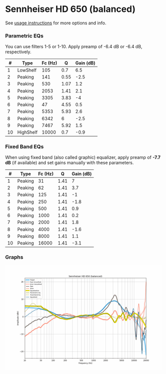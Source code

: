 # Sennheiser HD 650 (balanced)
See [usage instructions](https://github.com/jaakkopasanen/AutoEq#usage) for more options and info.

### Parametric EQs
You can use filters 1-5 or 1-10. Apply preamp of -6.4 dB or -6.4 dB, respectively.

|   # | Type      |   Fc (Hz) |    Q |   Gain (dB) |
|-----|-----------|-----------|------|-------------|
|   1 | LowShelf  |       105 | 0.7  |         6.5 |
|   2 | Peaking   |       141 | 0.55 |        -2.5 |
|   3 | Peaking   |       530 | 1.07 |         1.2 |
|   4 | Peaking   |      2053 | 1.41 |         2.1 |
|   5 | Peaking   |      3305 | 3.83 |        -4   |
|   6 | Peaking   |        47 | 4.55 |         0.5 |
|   7 | Peaking   |      5353 | 5.93 |         2.6 |
|   8 | Peaking   |      6342 | 6    |        -2.5 |
|   9 | Peaking   |      7467 | 5.92 |         1.5 |
|  10 | HighShelf |     10000 | 0.7  |        -0.9 |

### Fixed Band EQs
When using fixed band (also called graphic) equalizer, apply preamp of **-7.7 dB** (if available) and set gains manually with these parameters.

|   # | Type    |   Fc (Hz) |    Q |   Gain (dB) |
|-----|---------|-----------|------|-------------|
|   1 | Peaking |        31 | 1.41 |         7   |
|   2 | Peaking |        62 | 1.41 |         3.7 |
|   3 | Peaking |       125 | 1.41 |        -1   |
|   4 | Peaking |       250 | 1.41 |        -1.8 |
|   5 | Peaking |       500 | 1.41 |         0.9 |
|   6 | Peaking |      1000 | 1.41 |         0.2 |
|   7 | Peaking |      2000 | 1.41 |         1.8 |
|   8 | Peaking |      4000 | 1.41 |        -1.6 |
|   9 | Peaking |      8000 | 1.41 |         1.1 |
|  10 | Peaking |     16000 | 1.41 |        -3.1 |

### Graphs
![](./Sennheiser%20HD%20650%20(balanced).png)
